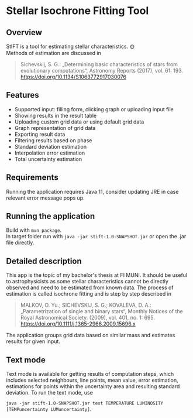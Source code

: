 # Stellar Isochrone Fitting Tool

## Overview
StIFT is a tool for estimating stellar characteristics. :sun_with_face:<br />
Methods of estimation are discussed in
> Sichevskij, S. G.: „Determining basic characteristics of stars from evolutionary computations“, Astronomy Reports (2017), vol. 61: 193. https://doi.org/10.1134/S1063772917030076

## Features
- Supported input: filling form, clicking graph or uploading input file
- Showing results in the result table
- Uploading custom grid data or using default grid data
- Graph representation of grid data
- Exporting result data
- Filtering results based on phase
- Standard deviation estimation
- Interpolation error estimation
- Total uncertainty estimation

## Requirements
Running the application requires Java 11, consider updating JRE in case relevant error message pops up.

## Running the application
Build with `mvn package`.<br />
In target folder run with `java -jar stift-1.0-SNAPSHOT.jar` or open the .jar file directly.

## Detailed description
This app is the topic of my bachelor's thesis at FI MUNI. It should be useful to astrophysicists as some stellar characteristics cannot be directly observed and need to be estimated from known data. The process of estimation is called isochrone fitting and is step by step described in
> MALKOV, O. Yu.; SICHEVSKIJ, S. G.; KOVALEVA, D. A.: „Parametrization of single and binary stars“, Monthly Notices of the Royal Astronomical Society. (2009), vol. 401, no. 1: 695.  https://doi.org/10.1111/j.1365-2966.2009.15696.x

The application groups grid data based on similar mass and estimates results for given input.

## Text mode
Text mode is available for getting results of computation steps, which includes selected neighbours, line points, mean value, error estimation, estimations for points within the uncertainty area and resulting standard deviation. To run the text mode, use

`java -jar stift-1.0-SNAPSHOT.jar text TEMPERATURE LUMINOSITY [TEMPuncertainty LUMuncertainty]`.
